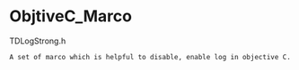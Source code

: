 ObjtiveC_Marco
==============

TDLogStrong.h

	A set of marco which is helpful to disable, enable log in objective C.
